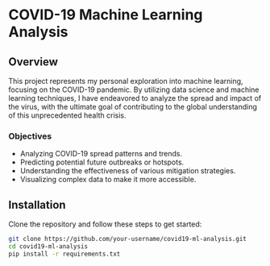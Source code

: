 # COVID-19 Machine Learning Analysis

## Overview
This project represents my personal exploration into machine learning, focusing on the COVID-19 pandemic. By utilizing data science and machine learning techniques, I have endeavored to analyze the spread and impact of the virus, with the ultimate goal of contributing to the global understanding of this unprecedented health crisis.

### Objectives
- Analyzing COVID-19 spread patterns and trends.
- Predicting potential future outbreaks or hotspots.
- Understanding the effectiveness of various mitigation strategies.
- Visualizing complex data to make it more accessible.

## Installation
Clone the repository and follow these steps to get started:
```bash
git clone https://github.com/your-username/covid19-ml-analysis.git
cd covid19-ml-analysis
pip install -r requirements.txt
```
